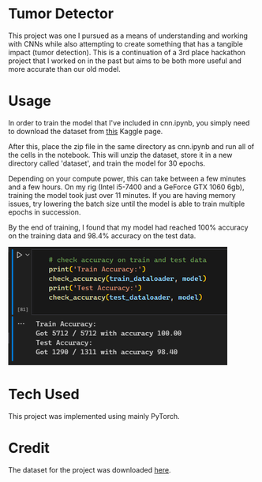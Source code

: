 # Tumor Detector
This project was one I pursued as a means of understanding and working with CNNs while also attempting to create something that has a tangible impact (tumor detection). This is a continuation of a 3rd place hackathon project that I worked on in the past but aims to be both more useful and more accurate than our old model.

# Usage
In order to train the model that I've included in cnn.ipynb, you simply need to download the dataset from [this](https://www.kaggle.com/datasets/masoudnickparvar/brain-tumor-mri-dataset) Kaggle page.

After this, place the zip file in the same directory as cnn.ipynb and run all of the cells in the notebook. This will unzip the dataset, store it in a new directory called 'dataset', and train the model for 30 epochs. 

Depending on your compute power, this can take between a few minutes and a few hours. On my rig (Intel i5-7400 and a GeForce GTX 1060 6gb), training the model took just over 11 minutes. If you are having memory issues, try lowering the batch size until the model is able to train multiple epochs in succession.

By the end of training, I found that my model had reached 100% accuracy on the training data and 98.4% accuracy on the test data.

![Image showing Train and Test accuracy of the model](image.png)

# Tech Used
This project was implemented using mainly PyTorch.

# Credit
The dataset for the project was downloaded [here](https://www.kaggle.com/datasets/masoudnickparvar/brain-tumor-mri-dataset).